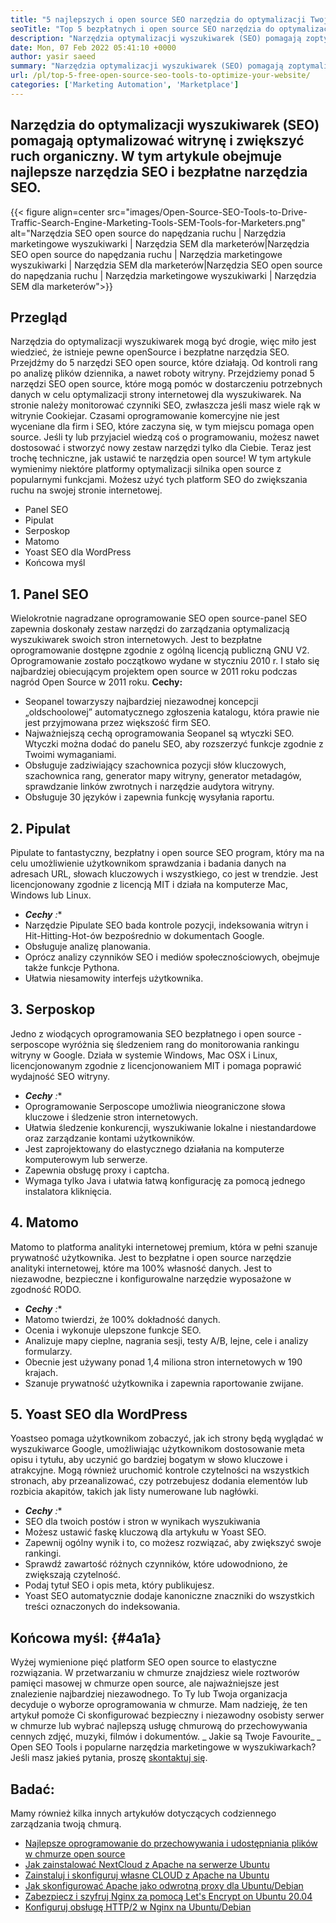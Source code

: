 ```yaml
---
title: "5 najlepszych i open source SEO narzędzia do optymalizacji Twojej witryny" 
seoTitle: "Top 5 bezpłatnych i open source SEO narzędzia do optymalizacji Twojej witryny" 
description: "Narzędzia optymalizacji wyszukiwarek (SEO) pomagają zoptymalizować witrynę i zwiększyć ruch organiczny. W tym artykule obejmuje popularne narzędzia SEO open source." 
date: Mon, 07 Feb 2022 05:41:10 +0000
author: yasir saeed
summary: "Narzędzia optymalizacji wyszukiwarek (SEO) pomagają zoptymalizować witrynę i zwiększyć ruch organiczny. W tym artykule obejmuje najlepsze narzędzia SEO i bezpłatne narzędzia SEO." 
url: /pl/top-5-free-open-source-seo-tools-to-optimize-your-website/
categories: ['Marketing Automation', 'Marketplace']
---
```


## Narzędzia do optymalizacji wyszukiwarek (SEO) pomagają optymalizować witrynę i zwiększyć ruch organiczny. W tym artykule obejmuje najlepsze narzędzia SEO i bezpłatne narzędzia SEO.

{{< figure align=center src="images/Open-Source-SEO-Tools-to-Drive-Traffic-Search-Engine-Marketing-Tools-SEM-Tools-for-Marketers.png" alt="Narzędzia SEO open source do napędzania ruchu | Narzędzia marketingowe wyszukiwarki | Narzędzia SEM dla marketerów|Narzędzia SEO open source do napędzania ruchu | Narzędzia marketingowe wyszukiwarki | Narzędzia SEM dla marketerów|Narzędzia SEO open source do napędzania ruchu | Narzędzia marketingowe wyszukiwarki | Narzędzia SEM dla marketerów">}}


##  **Przegląd**  
Narzędzia do optymalizacji wyszukiwarek mogą być drogie, więc miło jest wiedzieć, że istnieje pewne openSource i bezpłatne narzędzia SEO. Przejdźmy do 5 narzędzi SEO open source, które działają. Od kontroli rang po analizę plików dziennika, a nawet roboty witryny. Przejdziemy ponad 5 narzędzi SEO open source, które mogą pomóc w dostarczeniu potrzebnych danych w celu optymalizacji strony internetowej dla wyszukiwarek.
Na stronie należy monitorować czynniki SEO, zwłaszcza jeśli masz wiele rąk w witrynie Cookiejar. Czasami oprogramowanie komercyjne nie jest wyceniane dla firm i SEO, które zaczyna się, w tym miejscu pomaga open source. Jeśli ty lub przyjaciel wiedzą coś o programowaniu, możesz nawet dostosować i stworzyć nowy zestaw narzędzi tylko dla Ciebie. Teraz jest trochę techniczne, jak ustawić te narzędzia open source!
W tym artykule wymienimy niektóre platformy optymalizacji silnika open source z popularnymi funkcjami. Możesz użyć tych platform SEO do zwiększania ruchu na swojej stronie internetowej.
  * Panel SEO
  * Pipulat
  * Serposkop
  * Matomo
  * Yoast SEO dla WordPress
  * Końcowa myśl

## 1. Panel SEO
Wielokrotnie nagradzane oprogramowanie SEO open source-panel SEO zapewnia doskonały zestaw narzędzi do zarządzania optymalizacją wyszukiwarek swoich stron internetowych. Jest to bezpłatne oprogramowanie dostępne zgodnie z ogólną licencją publiczną GNU V2. Oprogramowanie zostało początkowo wydane w styczniu 2010 r. I stało się najbardziej obiecującym projektem open source w 2011 roku podczas nagród Open Source w 2011 roku.
 **Cechy:**  
  * Seopanel towarzyszy najbardziej niezawodnej koncepcji „oldschoolowej” automatycznego zgłoszenia katalogu, która prawie nie jest przyjmowana przez większość firm SEO.
  * Najważniejszą cechą oprogramowania Seopanel są wtyczki SEO. Wtyczki można dodać do panelu SEO, aby rozszerzyć funkcje zgodnie z Twoimi wymaganiami.
  * Obsługuje zadziwiający szachownica pozycji słów kluczowych, szachownica rang, generator mapy witryny, generator metadagów, sprawdzanie linków zwrotnych i narzędzie audytora witryny.
  * Obsługuje 30 języków i zapewnia funkcję wysyłania raportu.

## 2. Pipulat
Pipulate to fantastyczny, bezpłatny i open source SEO program, który ma na celu umożliwienie użytkownikom sprawdzania i badania danych na adresach URL, słowach kluczowych i wszystkiego, co jest w trendzie. Jest licencjonowany zgodnie z licencją MIT i działa na komputerze Mac, Windows lub Linux.
*  ***Cechy**  :** 
  * Narzędzie Pipulate SEO bada kontrole pozycji, indeksowania witryn i Hit-Hitting-Hot-ów bezpośrednio w dokumentach Google.
  * Obsługuje analizę planowania.
  * Oprócz analizy czynników SEO i mediów społecznościowych, obejmuje także funkcje Pythona.
  * Ułatwia niesamowity interfejs użytkownika.

## 3. Serposkop
Jedno z wiodących oprogramowania SEO bezpłatnego i open source - serposcope wyróżnia się śledzeniem rang do monitorowania rankingu witryny w Google. Działa w systemie Windows, Mac OSX i Linux, licencjonowanym zgodnie z licencjonowaniem MIT i pomaga poprawić wydajność SEO witryny.
*  ***Cechy**  :** 
  * Oprogramowanie Serposcope umożliwia nieograniczone słowa kluczowe i śledzenie stron internetowych.
  * Ułatwia śledzenie konkurencji, wyszukiwanie lokalne i niestandardowe oraz zarządzanie kontami użytkowników.
  * Jest zaprojektowany do elastycznego działania na komputerze komputerowym lub serwerze.
  * Zapewnia obsługę proxy i captcha.
  * Wymaga tylko Java i ułatwia łatwą konfigurację za pomocą jednego instalatora kliknięcia.

## 4. Matomo
Matomo to platforma analityki internetowej premium, która w pełni szanuje prywatność użytkownika. Jest to bezpłatne i open source narzędzie analityki internetowej, które ma 100% własność danych. Jest to niezawodne, bezpieczne i konfigurowalne narzędzie wyposażone w zgodność RODO.
*  ***Cechy**  :** 
  * Matomo twierdzi, że 100% dokładność danych.
  * Ocenia i wykonuje ulepszone funkcje SEO.
  * Analizuje mapy cieplne, nagrania sesji, testy A/B, lejne, cele i analizy formularzy.
  * Obecnie jest używany ponad 1,4 miliona stron internetowych w 190 krajach.
  * Szanuje prywatność użytkownika i zapewnia raportowanie zwijane.

## 5. Yoast SEO dla WordPress
Yoastseo pomaga użytkownikom zobaczyć, jak ich strony będą wyglądać w wyszukiwarce Google, umożliwiając użytkownikom dostosowanie meta opisu i tytułu, aby uczynić go bardziej bogatym w słowo kluczowe i atrakcyjne. Mogą również uruchomić kontrole czytelności na wszystkich stronach, aby przeanalizować, czy potrzebujesz dodania elementów lub rozbicia akapitów, takich jak listy numerowane lub nagłówki.
*  ***Cechy**  :** 
  * SEO dla twoich postów i stron w wynikach wyszukiwania
  * Możesz ustawić faskę kluczową dla artykułu w Yoast SEO.
  * Zapewnij ogólny wynik i to, co możesz rozwiązać, aby zwiększyć swoje rankingi.
  * Sprawdź zawartość różnych czynników, które udowodniono, że zwiększają czytelność.
  * Podaj tytuł SEO i opis meta, który publikujesz.
  * Yoast SEO automatycznie dodaje kanoniczne znaczniki do wszystkich treści oznaczonych do indeksowania.

##  **Końcowa myśl:**   {#4a1a}

Wyżej wymienione pięć platform SEO open source to elastyczne rozwiązania. W przetwarzaniu w chmurze znajdziesz wiele roztworów pamięci masowej w chmurze open source, ale najważniejsze jest znalezienie najbardziej niezawodnego. To Ty lub Twoja organizacja decyduje o wyborze oprogramowania w chmurze. Mam nadzieję, że ten artykuł pomoże Ci skonfigurować bezpieczny i niezawodny osobisty serwer w chmurze lub wybrać najlepszą usługę chmurową do przechowywania cennych zdjęć, muzyki, filmów i dokumentów.
_ Jakie są Twoje Favourite_ _ Open SEO Tools i popularne narzędzia marketingowe w wyszukiwarkach? Jeśli masz jakieś pytania, proszę [skontaktuj się][1].

## Badać:
Mamy również kilka innych artykułów dotyczących codziennego zarządzania twoją chmurą.
  * [Najlepsze oprogramowanie do przechowywania i udostępniania plików w chmurze open source][2]
  * [Jak zainstalować NextCloud z Apache na serwerze Ubuntu][3]
  * [Zainstaluj i skonfiguruj własne CLOUD z Apache na Ubuntu][4]
  * [Jak skonfigurować Apache jako odwrotną proxy dla Ubuntu/Debian][5]
  * [Zabezpiecz i szyfruj Nginx za pomocą Let's Encrypt on Ubuntu 20.04][6]
  * [Konfiguruj obsługę HTTP/2 w Nginx na Ubuntu/Debian][7]



[1]: mailto:yasir.saeed@aspose.com
[2]: https://products.containerize.com/backup-and-sync/
[3]: https://blog.containerize.com/backup-and-sync-software/how-to-install-nextcloud-with-apache-on-ubuntu-server/
[4]: https://blog.containerize.com/backup-and-sync-software/how-to-install-and-configure-owncloud-with-apache-on-ubuntu/
[5]: https://blog.containerize.com/web-server-solution-stack/how-to-configure-apache-as-a-reverse-proxy-for-ubuntudebian/
[6]: https://blog.containerize.com/web-server-solution-stack/how-to-secure-nginx-with-letsencrypt-on-ubuntu-20-04/
[7]: https://blog.containerize.com/web-server-solution-stack/how-to-configure-http2-support-in-nginx-on-ubuntudebian/
